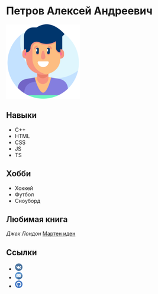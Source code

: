 # Петров Алексей Андреевич
<img src="I2.png" width="200" height="200">

## Навыки
* С++
* HTML
* CSS
* JS
* TS

## Хобби
* Хоккей
* Футбол
* Сноуборд
  
##  Любимая книга
*Джек Лондон* [Мартен иден](https://ru.wikipedia.org/wiki/%D0%9C%D0%B0%D1%80%D1%82%D0%B8%D0%BD_%D0%98%D0%B4%D0%B5%D0%BD)

## Ссылки
* [<img src="vk.png" width="20" height="20">](https://vk.com/id161120231)
* [<img src="email.png" width="20" height="20">](petrovalekse95@mail.ru)
* [<img src="gitHab.png" width="20" height="20">](https://github.com/Alex2014KAI)
